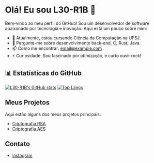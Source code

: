 # Olá! Eu sou L30-R1B 👋

Bem-vindo ao meu perfil do GitHub! Sou um desenvolvedor de software apaixonado por tecnologia e inovação. Aqui está um pouco sobre mim:

- 🔭 Atualmente, estou cursando Ciência da Computação na UFSJ.
- 💬 Pergunte-me sobre desenvolvimento back-end, C, Rust, Java.
- 📫 Como me encontrar: [email@example.com](mailto:email@example.com)
- ⚡ Curiosidade: Sou fascinado por otimização, e curto ouvir rock!


## 📊 Estatísticas do GitHub
[![L30-R1B's GitHub stats](https://github-readme-stats.vercel.app/api?username=L30-R1B&show_icons=true&theme=tokyonight)](https://github.com/L30-R1B/github-readme-stats)
[![Top Langs](https://github-readme-stats.vercel.app/api/top-langs/?username=L30-R1B&layout=compact&theme=tokyonight)](https://github.com/L30-R1B/github-readme-stats)

## Meus Projetos

Aqui estão alguns dos meus projetos principais:

- [Criptografia RSA](https://github.com/L30-R1B/RSA)
- [Criptografia AES](https://github.com/L30-R1B/AES)

## Contato

- [Instagram](https://www.instagram.com/leo_rib3/)
